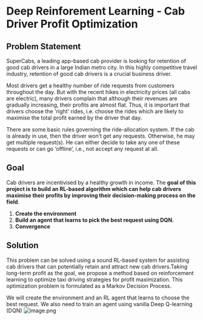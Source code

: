 # Deep Reinforement Learning - Cab Driver Profit Optimization

## Problem Statement
SuperCabs, a leading app-based cab provider is looking for retention of good cab drivers in a large Indian metro city. In this highly competitive travel industry, retention of good cab drivers is a crucial business driver.

Most drivers get a healthy number of ride requests from customers throughout the day. But with the recent hikes in electricity prices (all cabs are electric), many drivers complain that although their revenues are gradually increasing, their profits are almost flat. Thus, it is important that drivers choose the 'right' rides, i.e. choose the rides which are likely to maximise the total profit earned by the driver that day.

There are some basic rules governing the ride-allocation system. If the cab is already in use, then the driver won’t get any requests. Otherwise, he may get multiple request(s). He can either decide to take any one of these requests or can go ‘offline’, i.e., not accept any request at all.

## Goal
Cab drivers are incentivised by a healthy growth in income. The **goal of this project is to build an RL-based algorithm which can help cab drivers maximise their profits by improving their decision-making process on the field**.

1. **Create the environment**
2. **Build an agent that learns to pick the best request using DQN.**
3. **Convergence**

## Solution
This problem can be solved using a sound RL-based system for assisting cab drivers that can potentially retain and attract new cab drivers.Taking long-term profit as the goal, we propose a method based on reinforcement learning to optimize taxi driving strategies for profit maximization. This optimization problem is formulated as a Markov Decision Process.

We will create the environment and an RL agent that learns to choose the best request. We also need to train an agent using vanilla Deep Q-learning (DQN) 
![image.png](attachment:image.png)
